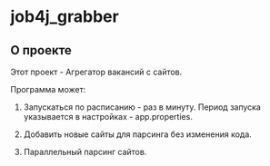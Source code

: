 # job4j_grabber

## О проекте

Этот проект - Агрегатор вакансий с сайтов.

Программа может:

1. Запускаться по расписанию - раз в минуту.  Период запуска указывается в настройках - app.properties.

2. Добавить новые сайты для парсинга без изменения кода.

3. Параллельный парсинг сайтов.
